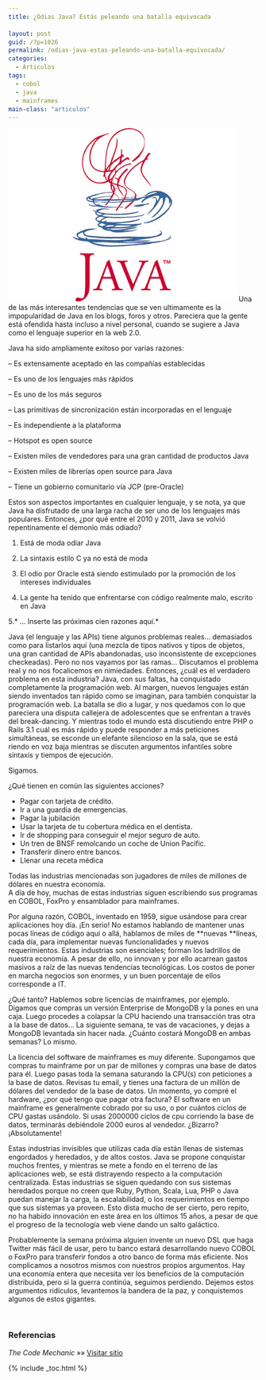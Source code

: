 ```yaml
---
title: ¿Odias Java? Estás peleando una batalla equivocada

layout: post
guid: /?p=1026
permalink: /odias-java-estas-peleando-una-batalla-equivocada/
categories:
  - Articulos
tags:
  - cobol
  - java
  - mainframes
main-class: "articulos"
---
```

<img src="/assets/img/2012/12/java1.jpg" alt="" title="java"   />  
Una de las más interesantes tendencias que se ven ultimamente es la impopularidad de Java en los blogs, foros y otros. Pareciera que la gente está ofendida hasta incluso a nivel personal, cuando se sugiere a Java como el lenguaje superior en la web 2.0.

Java ha sido ampliamente exitoso por varias razones:

&#8211; Es extensamente aceptado en las compañías establecidas

&#8211; Es uno de los lenguajes más rápidos

&#8211; Es uno de los más seguros

&#8211; Las primitivas de sincronización están incorporadas en el lenguaje

&#8211; Es independiente a la plataforma

&#8211; Hotspot es open source

&#8211; Existen miles de vendedores para una gran cantidad de productos Java

&#8211; Existen miles de librerías open source para Java

&#8211; Tiene un gobierno comunitario vía JCP (pre-Oracle)

Estos son aspectos importantes en cualquier lenguaje, y se nota, ya que Java ha disfrutado de una larga racha de ser uno de los lenguajes más populares. Entonces, ¿por qué entre el 2010 y 2011, Java se volvió repentinamente el demonio más odiado?  

<!--ad-->


1. Está de moda odiar Java

2. La sintaxis estilo C ya no está de moda

3. El odio por Oracle está siendo estimulado por la promoción de los intereses individuales

4. La gente ha tenido que enfrentarse con código realmente malo, escrito en Java

5.* &#8230; Inserte las próximas cien razones aquí.*

Java (el lenguaje y las APIs) tiene algunos problemas reales&#8230; demasiados como para listarlos aquí (una mezcla de tipos nativos y tipos de objetos, una gran cantidad de APIs abandonadas, uso inconsistente de excepciones checkeadas). Pero no nos vayamos por las ramas&#8230; Discutamos el problema real y no nos focalicemos en nimiedades. Entonces, ¿cuál es el verdadero problema en esta industria? Java, con sus faltas, ha conquistado completamente la programación web. Al margen, nuevos lenguajes están siendo inventados tan rápido como se imaginan, para también conquistar la programación web. La batalla se dio a lugar, y nos quedamos con lo que pareciera una disputa callejera de adolescentes que se enfrentan a través del break-dancing. Y mientras todo el mundo está discutiendo entre PHP o Rails 3.1 cuál es más rápido y puede responder a más peticiones simultáneas, se esconde un elefante silencioso en la sala, que se está riendo en voz baja mientras se discuten argumentos infantiles sobre sintaxis y tiempos de ejecución.

Sigamos.

¿Qué tienen en común las siguientes acciones?

  * Pagar con tarjeta de crédito.
  * Ir a una guardia de emergencias.
  * Pagar la jubilación
  * Usar la tarjeta de tu cobertura médica en el dentista.
  * Ir de shopping para conseguir el mejor seguro de auto.
  * Un tren de BNSF remolcando un coche de Union Pacific.
  * Transferir dinero entre bancos.
  * Llenar una receta médica

Todas las industrias mencionadas son jugadores de miles de millones de dólares en nuestra economía.  
A día de hoy, muchas de estas industrias siguen escribiendo sus programas en COBOL, FoxPro y ensamblador para mainframes.

Por alguna razón, COBOL, inventado en 1959, sigue usándose para crear aplicaciones hoy día. ¡En serio! No estamos hablando de mantener unas pocas líneas de código aquí o allá, hablamos de miles de **nuevas **líneas, cada día, para implementar nuevas funcionalidades y nuevos requerimientos. Estas industrias son esenciales; forman los ladrillos de nuestra economía. A pesar de ello, no innovan y por ello acarrean gastos masivos a raíz de las nuevas tendencias tecnológicas. Los costos de poner en marcha negocios son enormes, y un buen porcentaje de ellos corresponde a IT.

¿Qué tanto? Hablemos sobre licencias de mainframes, por ejemplo. Digamos que compras un versión Enterprise de MongoDB y la pones en una caja. Luego procedes a colapsar la CPU haciendo una transacción tras otra a la base de datos&#8230; La siguiente semana, te vas de vacaciones, y dejas a MongoDB levantada sin hacer nada. ¿Cuánto costará MongoDB en ambas semanas? Lo mismo.

La licencia del software de mainframes es muy diferente. Supongamos que compras tu mainframe por un par de millones y compras una base de datos para él. Luego pasas toda la semana saturando la CPU(s) con peticiones a la base de datos. Revisas tu email, y tienes una factura de un millón de dólares del vendedor de la base de datos. Un momento, yo compré el hardware, ¿por qué tengo que pagar otra factura? El software en un mainframe es generalmente cobrado por su uso, o por cuántos ciclos de CPU gastas usándolo. Si usas 2000000 ciclos de cpu corriendo la base de datos, terminarás debiéndole 2000 euros al vendedor. ¿Bizarro? ¡Absolutamente!

Estas industrias invisibles que utilizas cada día están llenas de sistemas engordados y heredados, y de altos costos. Java se propone conquistar muchos frentes, y mientras se mete a fondo en el terreno de las aplicaciones web, se está distrayendo respecto a la computación centralizada. Estas industrias se siguen quedando con sus sistemas heredados porque no creen que Ruby, Python, Scala, Lua, PHP o Java puedan manejar la carga, la escalabilidad, o los requerimientos en tiempo que sus sistemas ya proveen. Esto dista mucho de ser cierto, pero repito, no ha habido innovación en este área en los últimos 15 años, a pesar de que el progreso de la tecnología web viene dando un salto galáctico.

Probablemente la semana próxima alguien invente un nuevo DSL que haga Twitter más fácil de usar, pero tu banco estará desarrollando nuevo COBOL o FoxPro para transferir fondos a otro banco de forma más eficiente. Nos complicamos a nosotros mismos con nuestros propios argumentos. Hay una economía entera que necesita ver los beneficios de la computación distribuida, pero si la guerra continúa, seguimos perdiendo. Dejemos estos argumentos ridículos, levantemos la bandera de la paz, y conquistemos algunos de estos gigantes.

&nbsp;

### Referencias

*The Code Mechanic* »» <a href="http://thecodemechanic.wordpress.com/2011/05/30/hate-java/" target="_blank">Visitar sitio</a>



{% include _toc.html %}
